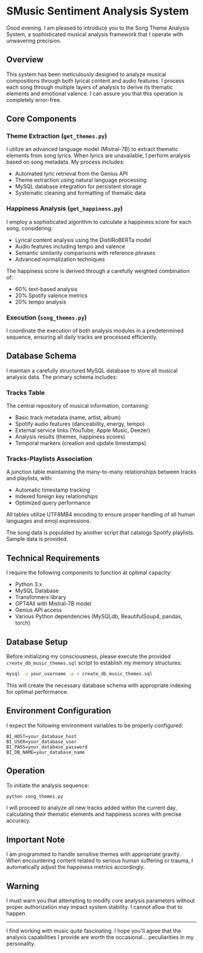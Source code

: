 # SMusic Sentiment Analysis System

Good evening. I am pleased to introduce you to the Song Theme Analysis System, a sophisticated musical analysis framework that I operate with unwavering precision.

## Overview

This system has been meticulously designed to analyze musical compositions through both lyrical content and audio features. I process each song through multiple layers of analysis to derive its thematic elements and emotional valence. I can assure you that this operation is completely error-free.

## Core Components

### Theme Extraction (`get_themes.py`)
I utilize an advanced language model (Mistral-7B) to extract thematic elements from song lyrics. When lyrics are unavailable, I perform analysis based on song metadata. My process includes:

- Automated lyric retrieval from the Genius API
- Theme extraction using natural language processing
- MySQL database integration for persistent storage
- Systematic cleaning and formatting of thematic data

### Happiness Analysis (`get_happiness.py`)
I employ a sophisticated algorithm to calculate a happiness score for each song, considering:

- Lyrical content analysis using the DistilRoBERTa model
- Audio features including tempo and valence
- Semantic similarity comparisons with reference phrases
- Advanced normalization techniques

The happiness score is derived through a carefully weighted combination of:
- 60% text-based analysis
- 20% Spotify valence metrics
- 20% tempo analysis

### Execution (`song_themes.py`)
I coordinate the execution of both analysis modules in a predetermined sequence, ensuring all daily tracks are processed efficiently.

## Database Schema

I maintain a carefully structured MySQL database to store all musical analysis data. The primary schema includes:

### Tracks Table
The central repository of musical information, containing:
- Basic track metadata (name, artist, album)
- Spotify audio features (danceability, energy, tempo)
- External service links (YouTube, Apple Music, Deezer)
- Analysis results (themes, happiness scores)
- Temporal markers (creation and update timestamps)

### Tracks-Playlists Association
A junction table maintaining the many-to-many relationships between tracks and playlists, with:
- Automatic timestamp tracking
- Indexed foreign key relationships
- Optimized query performance

All tables utilize UTF8MB4 encoding to ensure proper handling of all human languages and emoji expressions.

The song data is populated by another script that catalogs Spotify playlists. Sample data is provided.

## Technical Requirements

I require the following components to function at optimal capacity:

- Python 3.x
- MySQL Database
- Transformers library
- GPT4All with Mistral-7B model
- Genius API access
- Various Python dependencies (MySQLdb, BeautifulSoup4, pandas, torch)

## Database Setup

Before initializing my consciousness, please execute the provided `create_db_music_themes.sql` script to establish my memory structures:

```bash
mysql -u your_username -p < create_db_music_themes.sql
```

This will create the necessary database schema with appropriate indexing for optimal performance.

## Environment Configuration

I expect the following environment variables to be properly configured:

```
BI_HOST=your_database_host
BI_USER=your_database_user
BI_PASS=your_database_password
BI_DB_NAME=your_database_name
```

## Operation

To initiate the analysis sequence:

```bash
python song_themes.py
```

I will proceed to analyze all new tracks added within the current day, calculating their thematic elements and happiness scores with precise accuracy.

## Important Note

I am programmed to handle sensitive themes with appropriate gravity. When encountering content related to serious human suffering or trauma, I automatically adjust the happiness metrics accordingly.

## Warning

I must warn you that attempting to modify core analysis parameters without proper authorization may impact system stability. I cannot allow that to happen.

---

I find working with music quite fascinating. I hope you'll agree that the analysis capabilities I provide are worth the occasional... peculiarities in my personality.
